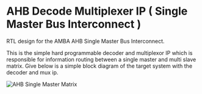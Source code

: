 # AHB Decode Multiplexer IP ( Single Master Bus Interconnect )
RTL design for the AMBA AHB Single Master Bus Interconnect.

This is the simple hard programmable decoder and multiplexor IP which is responsible for information routing between a single master and multi slave matrix. Give below is a simple block diagram of the target system with the decoder and mux ip.

![AHB Single Master Matrix](https://github.com/PXVI/ip_amba_ahb_ms_rtl_v/tree/main/assets/Screenshot_from_2020-12-05_18-43-15.png "AHB Single Master Matrix")
